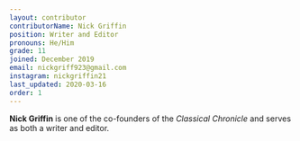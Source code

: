 ```yaml
---
layout: contributor
contributorName: Nick Griffin
position: Writer and Editor
pronouns: He/Him
grade: 11
joined: December 2019
email: nickgriff923@gmail.com
instagram: nickgriffin21
last_updated: 2020-03-16
order: 1
---
```

**Nick Griffin** is one of the co-founders of the *Classical Chronicle* and serves as both a writer and editor.
